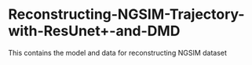 # Reconstructing-NGSIM-Trajectory-with-ResUnet+-and-DMD
This contains the model and data for reconstructing NGSIM dataset

